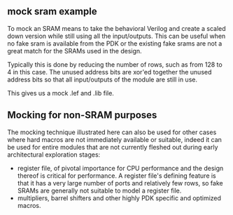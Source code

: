 mock sram example
-----------------

To mock an SRAM means to take the behavioral Verilog and create a
scaled down version while still using all the input/outputs. This can
be useful when no fake sram is available from the PDK or the existing
fake srams are not a great match for the SRAMs used in the design.

Typically this is done by reducing the number of rows, such as from 128
to 4 in this case. The unused address bits are xor'ed together the
unused address bits so that all input/outputs of the module are still in
use.

This gives us a mock .lef and .lib file.

Mocking for non-SRAM purposes
-----------------------------

The mocking technique illustrated here can also be used for other cases
where hard macros are not immediately available or suitable, indeed it
can be used for entire modules that are not currently fleshed out
during early architectural exploration stages:

- register file, of pivotal importance for CPU performance and the design
  thereof is critical for performance. A register file's defining feature
  is that it has a very large number of ports and relatively few rows, so
  fake SRAMs are generally not suitable to model a register file.
- multipliers, barrel shifters and other highly PDK specific and optimized
  macros.
